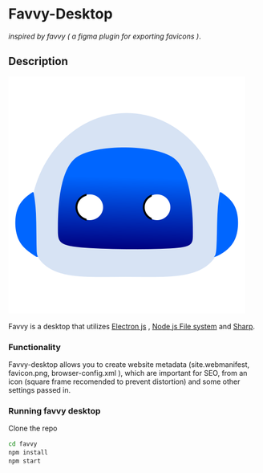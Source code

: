 # Favvy-Desktop



*inspired by favvy ( a figma plugin for exporting favicons )*.

## Description

![Favvy Desktop Logo](src/assets/logo.png "Favvy desktop Logo")

Favvy is a desktop that utilizes [Electron js](https://electronjs.org) , [Node js File system](https://nodejs.org/api/fs.html) and [Sharp](https://sharp.pixelplumbing.com/).

### Functionality

Favvy-desktop allows you to create website metadata (site.webmanifest, favicon.png, browser-config.xml ), which are important for SEO, from an icon (square frame recomended to prevent distortion) and some other settings passed in.

###  Running favvy desktop

Clone the repo

```bash
cd favvy
npm install
npm start
```
